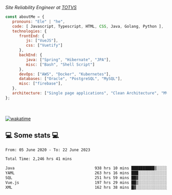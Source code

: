 <p><em>Site Reliability Engineer at <a href="https://www.totvs.com/">TOTVS</a></br>
</em></p>


```javascript
const aboutMe = {
   pronouns: "Ele" | "he",
   code: [ Javascript, Typescript, HTML, CSS, Java, Golang, Python ],
   technologies: {
      frontEnd: {
         js: ["VueJS"],
         css: ["Vuetify"]
      },
      backEnd: {
         java: ["Spring", "Hibernate", "JPA"],
         misc: ["Bash", "Shell Script"]
      },
      devOps: ["AWS", "Docker", "Kubernetes"],
      databases: ["Oracle", "PostgreSQL", "MySQL"],
      misc: ["firebase"],
   },
   architecture: ["Single page applications", "Clean Architecture", "MVC", "Microservices"],
};
```
</br></br>
[![wakatime](https://wakatime.com/badge/user/a3a8ed06-d304-4d6b-bc86-4adc418cdea7.svg)](https://wakatime.com/@a3a8ed06-d304-4d6b-bc86-4adc418cdea7)
<h2>💻 Some stats 💻</h2>

<!--START_SECTION:waka-->

```txt
From: 05 June 2020 - To: 22 June 2023

Total Time: 2,246 hrs 41 mins

Java                                   938 hrs 10 mins ██████████▒░░░░░░░░░░░░░░   41.76 %
YAML                                   263 hrs 16 mins ███░░░░░░░░░░░░░░░░░░░░░░   11.72 %
SQL                                    251 hrs 59 mins ██▓░░░░░░░░░░░░░░░░░░░░░░   11.22 %
Vue.js                                 197 hrs 29 mins ██▒░░░░░░░░░░░░░░░░░░░░░░   08.79 %
XML                                    162 hrs 38 mins █▓░░░░░░░░░░░░░░░░░░░░░░░   07.24 %
```

<!--END_SECTION:waka-->
